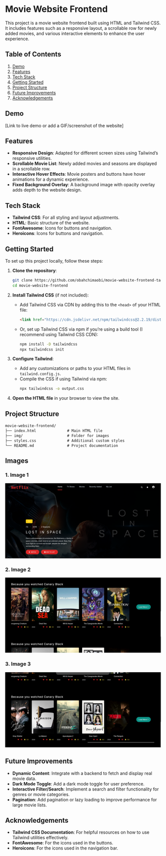 # Movie Website Frontend

This project is a movie website frontend built using HTML and Tailwind CSS. It includes features such as a responsive layout, a scrollable row for newly added movies, and various interactive elements to enhance the user experience.

## Table of Contents

1. [Demo](#demo)
2. [Features](#features)
3. [Tech Stack](#tech-stack)
4. [Getting Started](#getting-started)
5. [Project Structure](#project-structure)
8. [Future Improvements](#future-improvements)
9. [Acknowledgements](#acknowledgements)

## Demo

[Link to live demo or add a GIF/screenshot of the website]

## Features

- **Responsive Design**: Adapted for different screen sizes using Tailwind’s responsive utilities.
- **Scrollable Movie List**: Newly added movies and seasons are displayed in a scrollable row.
- **Interactive Hover Effects**: Movie posters and buttons have hover animations for a dynamic experience.
- **Fixed Background Overlay**: A background image with opacity overlay adds depth to the website design.

## Tech Stack

- **Tailwind CSS**: For all styling and layout adjustments.
- **HTML**: Basic structure of the website.
- **FontAwesome**: Icons for buttons and navigation.
- **Heroicons**: Icons for buttons and navigation.

## Getting Started

To set up this project locally, follow these steps:

1. **Clone the repository**:
    ```bash
    git clone https://github.com/obahchimaobi/movie-website-frontend-tailwind.git
    cd movie-website-frontend
    ```

2. **Install Tailwind CSS** (if not included):
    - Add Tailwind CSS via CDN by adding this to the `<head>` of your HTML file:
      ```html
      <link href="https://cdn.jsdelivr.net/npm/tailwindcss@2.2.19/dist/tailwind.min.css" rel="stylesheet">
      ```
    - Or, set up Tailwind CSS via npm if you’re using a build tool (I recommend using Tailwind CSS CDN):
      ```bash
      npm install -D tailwindcss
      npx tailwindcss init
      ```

3. **Configure Tailwind**:
    - Add any customizations or paths to your HTML files in `tailwind.config.js`.
    - Compile the CSS if using Tailwind via npm:
      ```bash
      npx tailwindcss -o output.css
      ```

4. **Open the HTML file** in your browser to view the site.

## Project Structure

```plaintext
movie-website-frontend/
├── index.html              # Main HTML file
├── img/                    # Folder for images
├── styles.css              # Additional custom styles
└── README.md               # Project documentation
```

## Images

### 1. **Image 1**

<img src="src/img/Screenshot From 2024-11-08 10-41-38.png">

### 2. **Image 2**

<img src="src/img/Screenshot From 2024-11-08 10-48-11.png">

### 3. **Image 3**

<img src="src/img/Screenshot From 2024-11-08 10-48-15.png">

## Future Improvements

- **Dynamic Content**: Integrate with a backend to fetch and display real movie data.
- **Dark Mode Toggle**: Add a dark mode toggle for user preference.
- **Interactive Filter/Search**: Implement a search and filter functionality for genres or movie categories.
- **Pagination**: Add pagination or lazy loading to improve performance for large movie lists.

## Acknowledgements

- **Tailwind CSS Documentation**: For helpful resources on how to use Tailwind utilities effectively.
- **FontAwesome**: For the icons used in the buttons.
- **Heroicons**: For the icons used in the navigation bar.
